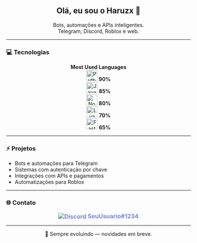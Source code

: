 <h2 align="center">Olá, eu sou o Haruzx 👋</h2>

<p align="center">
  Bots, automações e APIs inteligentes.<br/>
  Telegram, Discord, Roblox e web.
</p>

---

### 💻 Tecnologias

<p align="center">
  <strong>Most Used Languages</strong><br/>
  <img src="https://img.shields.io/badge/Python-181717?style=for-the-badge&logo=python&logoColor=white" height="30" alt="Python" /> <b>90%</b><br/>
  <img src="https://img.shields.io/badge/JavaScript-181717?style=for-the-badge&logo=javascript&logoColor=white" height="30" alt="JavaScript" /> <b>85%</b><br/>
  <img src="https://img.shields.io/badge/Node.js-181717?style=for-the-badge&logo=node.js&logoColor=white" height="30" alt="Node.js" /> <b>80%</b><br/>
  <img src="https://img.shields.io/badge/Lua-181717?style=for-the-badge&logo=lua&logoColor=white" height="30" alt="Lua" /> <b>70%</b><br/>
  <img src="https://img.shields.io/badge/FastAPI-181717?style=for-the-badge&logo=fastapi&logoColor=white" height="30" alt="FastAPI" /> <b>65%</b>
</p>

---

### ⚡ Projetos
- Bots e automações para Telegram  
- Sistemas com autenticação por chave  
- Integrações com APIs e pagamentos  
- Automatizações para Roblox

---

### 🌐 Contato
<p align="center">
  <a href="https://discord.com/users/SEU_ID" target="_blank" rel="noopener noreferrer" style="text-decoration:none; color:#7289DA; font-weight:bold; font-size:16px; vertical-align:middle;">
    <img src="https://img.shields.io/badge/Discord-7289DA?style=for-the-badge&logo=discord&logoColor=white" alt="Discord" style="vertical-align:middle;" />
    SeuUsuario#1234
  </a>
</p>

---

<p align="center">🚧 Sempre evoluindo — novidades em breve.</p>

